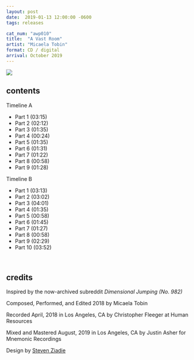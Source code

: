 ```yaml
---
layout: post
date:  2019-01-13 12:00:00 -0600
tags: releases

cat_num: "awp010"
title:  "A Vast Room"
artist: "Micaela Tobin"
format: CD / digital
arrival: October 2019
---
```


![](https://awavepress.com/assets/tobin_cover.jpg)

## contents

Timeline A
* Part 1 (03:15)
* Part 2 (02:12)
* Part 3 (01:35)
* Part 4 (00:24)
* Part 5 (01:35)
* Part 6 (01:31)
* Part 7 (01:22)
* Part 8 (00:58)
* Part 9 (01:28)

Timeline B
* Part 1 (03:13)
* Part 2 (03:02)
* Part 3 (04:01)
* Part 4 (01:35)
* Part 5 (00:58)
* Part 6 (01:45)
* Part 7 (01:27)
* Part 8 (00:58)
* Part 9 (02:29)
* Part 10 (03:52)


<br/>

## credits

Inspired by the now-archived subreddit *Dimensional Jumping (No. 982)*

Composed, Performed, and Edited 2018 by Micaela Tobin

Recorded April, 2018 in Los Angeles, CA by Christopher Fleeger at Human Resources

Mixed and Mastered August, 2019 in Los Angeles, CA by Justin Asher for Mnemonic Recordings

Design by [Steven Ziadie](http://s-ziadie.com/)
